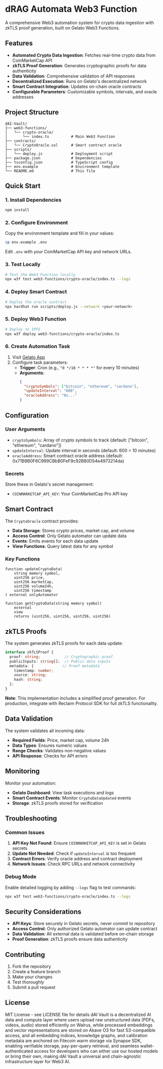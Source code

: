 # dRAG Automata Web3 Function

A comprehensive Web3 automation system for crypto data ingestion with zkTLS proof generation, built on Gelato Web3 Functions.

## Features

- **Automated Crypto Data Ingestion**: Fetches real-time crypto data from CoinMarketCap API
- **zkTLS Proof Generation**: Generates cryptographic proofs for data authenticity
- **Data Validation**: Comprehensive validation of API responses
- **Decentralized Execution**: Runs on Gelato's decentralized network
- **Smart Contract Integration**: Updates on-chain oracle contracts
- **Configurable Parameters**: Customizable symbols, intervals, and oracle addresses

## Project Structure

```
dAI-Vault/
├── web3-functions/
│   └── crypto-oracle/
│       └── index.ts          # Main Web3 Function
├── contracts/
│   └── CryptoOracle.sol      # Smart contract oracle
├── scripts/
│   └── deploy.js             # Deployment script
├── package.json              # Dependencies
├── tsconfig.json             # TypeScript config
├── env.example               # Environment template
└── README.md                 # This file
```

## Quick Start

### 1. Install Dependencies

```bash
npm install
```

### 2. Configure Environment

Copy the environment template and fill in your values:

```bash
cp env.example .env
```

Edit `.env` with your CoinMarketCap API key and network URLs.

### 3. Test Locally

```bash
# Test the Web3 Function locally
npx w3f test web3-functions/crypto-oracle/index.ts --logs
```

### 4. Deploy Smart Contract

```bash
# Deploy the oracle contract
npx hardhat run scripts/deploy.js --network <your-network>
```

### 5. Deploy Web3 Function

```bash
# Deploy to IPFS
npx w3f deploy web3-functions/crypto-oracle/index.ts
```

### 6. Create Automation Task

1. Visit [Gelato App](https://beta.app.gelato.network/new-task?cid=YOUR_CID)
2. Configure task parameters:
   - **Trigger**: Cron (e.g., `"0 */10 * * * *"` for every 10 minutes)
   - **Arguments**: 
     ```json
     {
       "cryptoSymbols": ["bitcoin", "ethereum", "cardano"],
       "updateInterval": "600",
       "oracleAddress": "0x..."
     }
     ```

## Configuration

### User Arguments

- `cryptoSymbols`: Array of crypto symbols to track (default: ["bitcoin", "ethereum", "cardano"])
- `updateInterval`: Update interval in seconds (default: 600 = 10 minutes)
- `oracleAddress`: Smart contract oracle address (default: 0x71B9B0F6C999CBbB0FeF9c92B80D54e4973214da)

### Secrets

Store these in Gelato's secret management:

- `COINMARKETCAP_API_KEY`: Your CoinMarketCap Pro API key

## Smart Contract

The `CryptoOracle` contract provides:

- **Data Storage**: Stores crypto prices, market cap, and volume
- **Access Control**: Only Gelato automator can update data
- **Events**: Emits events for each data update
- **View Functions**: Query latest data for any symbol

### Key Functions

```solidity
function updateCryptoData(
    string memory symbol,
    uint256 price,
    uint256 marketCap,
    uint256 volume24h,
    uint256 timestamp
) external onlyAutomator

function getCryptoData(string memory symbol) 
    external 
    view 
    returns (uint256, uint256, uint256, uint256)
```

## zkTLS Proofs

The system generates zkTLS proofs for each data update:

```typescript
interface zkTLSProof {
  proof: string;           // Cryptographic proof
  publicInputs: string[];  // Public data inputs
  metadata: {             // Proof metadata
    timestamp: number;
    source: string;
    hash: string;
  };
}
```

**Note**: This implementation includes a simplified proof generation. For production, integrate with Reclaim Protocol SDK for full zkTLS functionality.

## Data Validation

The system validates all incoming data:

- **Required Fields**: Price, market cap, volume 24h
- **Data Types**: Ensures numeric values
- **Range Checks**: Validates non-negative values
- **API Response**: Checks for API errors

## Monitoring

Monitor your automation:

- **Gelato Dashboard**: View task executions and logs
- **Smart Contract Events**: Monitor `CryptoDataUpdated` events
- **Storage**: zkTLS proofs stored for verification

## Troubleshooting

### Common Issues

1. **API Key Not Found**: Ensure `COINMARKETCAP_API_KEY` is set in Gelato secrets
2. **Update Not Needed**: Check if `updateInterval` is too frequent
3. **Contract Errors**: Verify oracle address and contract deployment
4. **Network Issues**: Check RPC URLs and network connectivity

### Debug Mode

Enable detailed logging by adding `--logs` flag to test commands:

```bash
npx w3f test web3-functions/crypto-oracle/index.ts --logs
```

## Security Considerations

- **API Keys**: Store securely in Gelato secrets, never commit to repository
- **Access Control**: Only authorized Gelato automator can update contract
- **Data Validation**: All external data is validated before on-chain storage
- **Proof Generation**: zkTLS proofs ensure data authenticity

## Contributing

1. Fork the repository
2. Create a feature branch
3. Make your changes
4. Test thoroughly
5. Submit a pull request

## License

MIT License - see LICENSE file for details
dAI Vault is a decentralized AI data and compute layer where users upload raw unstructured data (PDFs, videos, audio) stored efficiently on Walrus, while processed embeddings and vector representations are stored on Akave O3 for fast S3-compatible access, and all embedding indices, knowledge graphs, and calibration metadata are anchored on Filecoin warm storage via Synapse SDK, enabling verifiable storage, pay-per-query retrieval, and seamless wallet-authenticated access for developers who can either use our hosted models or bring their own, making dAI Vault a universal and chain-agnostic infrastructure layer for Web3 AI.
